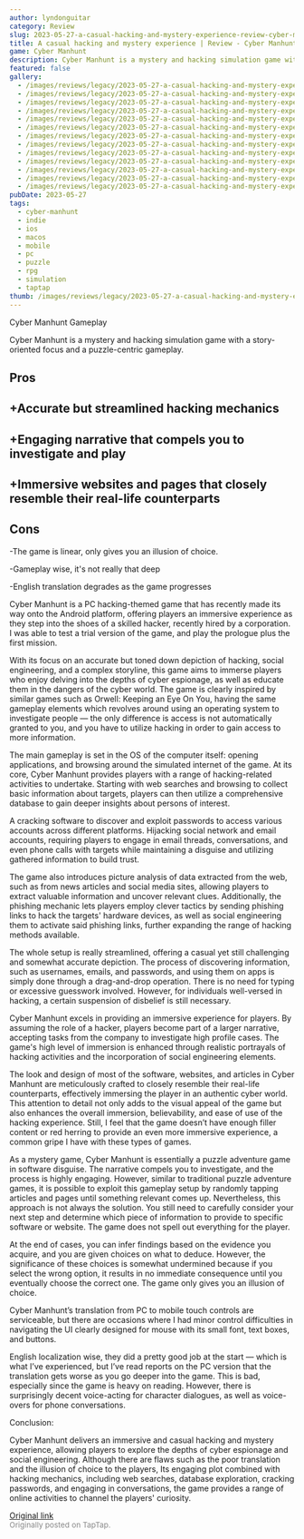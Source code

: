 ```yaml
---
author: lyndonguitar
category: Review
slug: 2023-05-27-a-casual-hacking-and-mystery-experience-review-cyber-manhunt
title: A casual hacking and mystery experience | Review - Cyber Manhunt
game: Cyber Manhunt
description: Cyber Manhunt is a mystery and hacking simulation game with a story-oriented focus and a puzzle-centric gameplay.
featured: false
gallery:
  - /images/reviews/legacy/2023-05-27-a-casual-hacking-and-mystery-experience--review---cyber-manhunt-0.avif
  - /images/reviews/legacy/2023-05-27-a-casual-hacking-and-mystery-experience--review---cyber-manhunt-1.avif
  - /images/reviews/legacy/2023-05-27-a-casual-hacking-and-mystery-experience--review---cyber-manhunt-2.avif
  - /images/reviews/legacy/2023-05-27-a-casual-hacking-and-mystery-experience--review---cyber-manhunt-3.avif
  - /images/reviews/legacy/2023-05-27-a-casual-hacking-and-mystery-experience--review---cyber-manhunt-4.avif
  - /images/reviews/legacy/2023-05-27-a-casual-hacking-and-mystery-experience--review---cyber-manhunt-5.avif
  - /images/reviews/legacy/2023-05-27-a-casual-hacking-and-mystery-experience--review---cyber-manhunt-6.avif
  - /images/reviews/legacy/2023-05-27-a-casual-hacking-and-mystery-experience--review---cyber-manhunt-7.avif
  - /images/reviews/legacy/2023-05-27-a-casual-hacking-and-mystery-experience--review---cyber-manhunt-8.avif
  - /images/reviews/legacy/2023-05-27-a-casual-hacking-and-mystery-experience--review---cyber-manhunt-9.avif
  - /images/reviews/legacy/2023-05-27-a-casual-hacking-and-mystery-experience--review---cyber-manhunt-10.avif
  - /images/reviews/legacy/2023-05-27-a-casual-hacking-and-mystery-experience--review---cyber-manhunt-11.avif
  - /images/reviews/legacy/2023-05-27-a-casual-hacking-and-mystery-experience--review---cyber-manhunt-12.avif
pubDate: 2023-05-27
tags:
  - cyber-manhunt
  - indie
  - ios
  - macos
  - mobile
  - pc
  - puzzle
  - rpg
  - simulation
  - taptap
thumb: /images/reviews/legacy/2023-05-27-a-casual-hacking-and-mystery-experience--review---cyber-manhunt-0.avif
---
```


Cyber Manhunt
Gameplay

Cyber Manhunt is a mystery and hacking simulation game with a story-oriented focus and a puzzle-centric gameplay.




## Pros



## +Accurate but streamlined hacking mechanics


## +Engaging narrative that compels you to investigate and play


## +Immersive websites and pages that closely resemble their real-life counterparts




## Cons


-The game is linear, only gives you an illusion of choice.

-Gameplay wise, it's not really that deep

-English translation degrades as the game progresses

Cyber Manhunt is a PC hacking-themed game that has recently made its way onto the Android platform, offering players an immersive experience as they step into the shoes of a skilled hacker, recently hired by a corporation. I was able to test a trial version of the game, and play the prologue plus the first mission.

With its focus on an accurate but toned down depiction of hacking, social engineering, and a complex storyline, this game aims to immerse players who enjoy delving into the depths of cyber espionage, as well as educate them in the dangers of the cyber world. The game is clearly inspired by similar games such as Orwell: Keeping an Eye On You, having the same gameplay elements which revolves around using an operating system to investigate people — the only difference is access is not automatically granted to you, and you have to utilize hacking in order to gain access to more information.

The main gameplay is set in the OS of the computer itself: opening applications, and browsing around the simulated internet of the game. At its core, Cyber Manhunt provides players with a range of hacking-related activities to undertake. Starting with web searches and browsing to collect basic information about targets, players can then utilize a comprehensive database to gain deeper insights about persons of interest.

A cracking software to discover and exploit passwords to access various accounts across different platforms. Hijacking social network and email accounts, requiring players to engage in email threads, conversations, and even phone calls with targets while maintaining a disguise and utilizing gathered information to build trust.

The game also introduces picture analysis of data extracted from the web, such as from news articles and social media sites, allowing players to extract valuable information and uncover relevant clues. Additionally, the phishing mechanic lets players employ clever tactics by sending phishing links to hack the targets' hardware devices, as well as social engineering them to activate said phishing links, further expanding the range of hacking methods available.

The whole setup is really streamlined, offering a casual yet still challenging and somewhat accurate depiction. The process of discovering information, such as usernames, emails, and passwords, and using them on apps is simply done through a drag-and-drop operation. There is no need for typing or excessive guesswork involved. However, for individuals well-versed in hacking, a certain suspension of disbelief is still necessary.

Cyber Manhunt excels in providing an immersive experience for players. By assuming the role of a hacker, players become part of a larger narrative, accepting tasks from the company to investigate high profile cases. The game's high level of immersion is enhanced through realistic portrayals of hacking activities and the incorporation of social engineering elements.

The look and design of most of the software, websites, and articles in Cyber Manhunt are meticulously crafted to closely resemble their real-life counterparts, effectively immersing the player in an authentic cyber world. This attention to detail not only adds to the visual appeal of the game but also enhances the overall immersion, believability, and ease of use of the hacking experience. Still, I feel that the game doesn’t have enough filler content or red herring to provide an even more immersive experience, a common gripe I have with these types of games.

As a mystery game, Cyber Manhunt is essentially a puzzle adventure game in software disguise. The narrative compels you to investigate, and the process is highly engaging. However, similar to traditional puzzle adventure games, it is possible to exploit this gameplay setup by randomly tapping articles and pages until something relevant comes up. Nevertheless, this approach is not always the solution. You still need to carefully consider your next step and determine which piece of information to provide to specific software or website. The game does not spell out everything for the player.

At the end of cases, you can infer findings based on the evidence you acquire, and you are given choices on what to deduce. However, the significance of these choices is somewhat undermined because if you select the wrong option, it results in no immediate consequence until you eventually choose the correct one. The game only gives you an illusion of choice.

Cyber Manhunt’s translation from PC to mobile touch controls are serviceable, but there are occasions where I had minor control difficulties in navigating the UI clearly designed for mouse with its small font, text boxes, and buttons.

English localization wise, they did a pretty good job at the start — which is what I’ve experienced, but I’ve read reports on the PC version that the translation gets worse as you go deeper into the game. This is bad, especially since the game is heavy on reading. However, there is surprisingly decent voice-acting for character dialogues, as well as voice-overs for phone conversations.

Conclusion:

Cyber Manhunt delivers an immersive and casual hacking and mystery experience, allowing players to explore the depths of cyber espionage and social engineering.  Although there are flaws such as the poor translation and the illusion of choice to the players, Its engaging plot combined with hacking mechanics, including web searches, database exploration, cracking passwords, and engaging in conversations, the game provides a range of online activities to channel the players' curiosity.

[Original link](https://www.taptap.io/post/5668346)<br><span style="font-size: 0.95em; color: #888;">Originally posted on TapTap.</span>